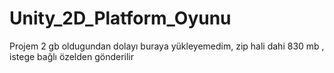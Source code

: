 # Unity_2D_Platform_Oyunu 
Projem 2 gb oldugundan dolayı buraya yükleyemedim, 
zip hali dahi 830 mb , 
istege bağlı özelden gönderilir 
